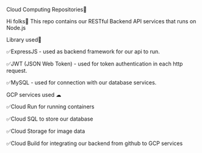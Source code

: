 Cloud Computing Repositories🥷

Hi folks👋 This repo contains our RESTful Backend API services that runs on Node.js



Library used🧩

✅ExpressJS - used as backend framework for our api to run.

✅JWT (JSON Web Token) - used for token authentication in each http request.

✅MySQL - used for connection with our database services.




GCP services used ☁

✅Cloud Run for running containers

✅Cloud SQL to store our database

✅Cloud Storage for image data

✅Cloud Build for integrating our backend from github to GCP services
